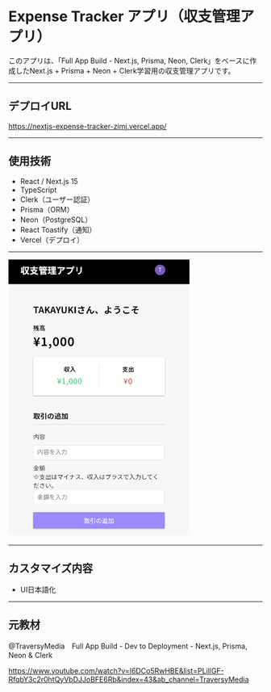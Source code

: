 # Expense Tracker アプリ（収支管理アプリ）

このアプリは、「Full App Build - Next.js, Prisma, Neon, Clerk」をベースに作成したNext.js + Prisma + Neon + Clerk学習用の収支管理アプリです。

---

## デプロイURL

https://nextjs-expense-tracker-zimj.vercel.app/

---

## 使用技術

- React / Next.js 15
- TypeScript
- Clerk（ユーザー認証）
- Prisma（ORM）
- Neon（PostgreSQL）
- React Toastify（通知）
- Vercel（デプロイ）

---
<img src="https://github.com/t-kitamoto/nextjs-expense-tracker/blob/main/public/sample.png" alt="収支管理画面" width="360px">

---
## カスタマイズ内容

- UI日本語化

---

## 元教材

@TraversyMedia　Full App Build - Dev to Deployment - Next.js, Prisma, Neon & Clerk

https://www.youtube.com/watch?v=I6DCo5RwHBE&list=PLillGF-RfqbY3c2r0htQyVbDJJoBFE6Rb&index=43&ab_channel=TraversyMedia
